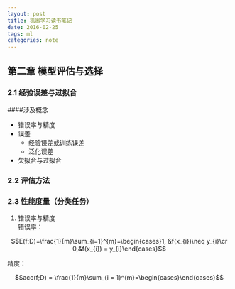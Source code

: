 ```yaml
---
layout: post
title: 机器学习读书笔记
date: 2016-02-25
tags: ml
categories: note
---
```

## 第二章 模型评估与选择
### 2.1 经验误差与过拟合
####涉及概念
- 错误率与精度
- 误差
    - 经验误差或训练误差
    - 泛化误差
- 欠拟合与过拟合
### 2.2 评估方法
### 2.3 性能度量（分类任务）
1. 错误率与精度  
错误率：

  $$E(f;D)=\frac{1}{m}\sum_{i=1}^{m}=\begin{cases}1, &f(x_{i})\neq y_{i}\cr 0,&f(x_{i}) =  y_{i}\end{cases}$$

精度：

$$acc(f;D) = \frac{1}{m}\sum_{i = 1}^{m}=\begin{cases}\end{cases}$$

<script type="text/javascript" async
  src="https://cdn.mathjax.org/mathjax/latest/MathJax.js?config=TeX-MML-AM_CHTML">
</script>